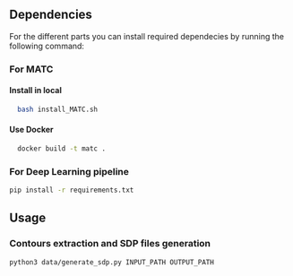 ## Dependencies 
For the different parts you can install required dependecies by running the following command: 

### For MATC
  #### Install in local 
```bash 
  bash install_MATC.sh
````
  #### Use Docker 
```bash
  docker build -t matc .
```
### For Deep Learning pipeline 
  ```bash
  pip install -r requirements.txt 
  ````
## Usage 
### Contours extraction and SDP files generation 
```bash
python3 data/generate_sdp.py INPUT_PATH OUTPUT_PATH
